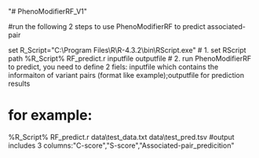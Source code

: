 "# PhenoModifierRF_V1" 

#run the following 2 steps to use PhenoModifierRF to predict associated-pair 

set R_Script="C:\Program Files\R\R-4.3.2\bin\RScript.exe"  # 1. set RScript path
%R_Script% RF_predict.r inputfile outputfile               # 2. run PhenoModifierRF to predict,  you need to define 2 fiels: inputfile which contains the informaiton of variant pairs (format like example);outputfile for prediction results 

# for example: 
%R_Script% RF_predict.r data\test_data.txt  data\test_pred.tsv  #output includes 3 columns:"C-score","S-score","Associated-pair_predicition"
